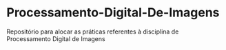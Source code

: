# Processamento-Digital-De-Imagens
Repositório para alocar as práticas referentes à disciplina de Processamento Digital de Imagens
